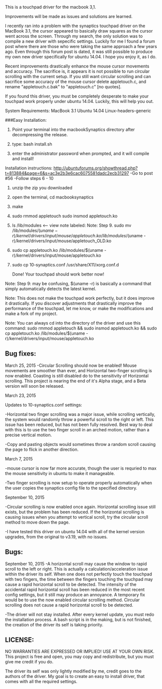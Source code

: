 This is a touchpad driver for the macbook 3,1.

Improvements will be made as issues and solutions are learned.

I recently ran into a problem with the synaptics touchpad driver on the MacBook 3.1, the cursor appeared to basically draw squares as the cursor went across the screen. Through my search, the only solution was to compile a new driver with sepecific settings. Luckily for me I found a forum post where there are those who were taking the same approach a few years ago. Even through this forum post is dated, it was still possible to produce my own new driver specifically for ubuntu 14.04. I hope you enjoy it, as I do.

Recent improvements drastically enhance the mouse cursor movements and accuracy. The sacrifice is, it appears it is not possible to run circular scrolling with the current setup. If you still want circular scrolling and can sacrifice some accuracy of the mouse cursor delete appletouch.c, and rename "appletouch.c.bak" to "appletouch.c" [no quotes].

If you found this driver, you must be completely desperate to make your touchpad work properly under ubuntu 14.04. Luckily, this will help you out.

System Requirements:
MacBook 3.1
Ubuntu 14.04
Linux-headers-generic

###Easy Installation:
1.	Point your terminal into the macbookSynaptics directory after decompressing the release.

2.	type: bash install.sh

3.	enter the administrator password when prompted, and it will compile and install!

Installation instructions:
http://ubuntuforums.org/showthread.php?t=813884&page=6&s=ac3e2b3e6cac6075581dadc2ecb31297
    -Go to post #56
    -Follow steps 6 - 10

1. 	unzip the zip you downloaded

2. 	open the terminal, cd macbooksynaptics

3. 	make

4. 	sudo rmmod appletouch
	sudo insmod appletouch.ko

5. 	ls /lib/modules <-- view note labeled: Note: Step 9.
	sudo mv /lib/modules/$(uname -r)/kernel/drivers/input/mouse/appletouch.ko /lib/modules/$(uname -r)/kernel/drivers/input/mouse/appletouch_OLD.ko

6.	sudo cp appletouch.ko /lib/modules/$(uname -r)/kernel/drivers/input/mouse/appletouch.ko

7.	sudo cp 10-synaptics.conf /usr/share/X11/xorg.conf.d


	Done! Your touchpad should work better now!

Note:	Step 9: may be confusing, $(uname -r) is basically a command that simply automatically detects the latest kernel.

Note:	This does not make the touchpad work perfectly, but it does improve it drastically. If you discover adjustments that drastically improve the performance of the touchpad, let me know, or make the modifications and make a fork of my project.

Note: You can always cd into the directory of the driver and use this command: sudo rmmod appletouch && sudo insmod appletouch.ko && sudo cp appletouch.ko /lib/modules/$(uname -r)/kernel/drivers/input/mouse/appletouch.ko

Bug fixes:
----------

March 25, 2015
-Circular Scrolling should now be enabled! Mouse movements are smoother than ever, and Horizontal two-finger scrolling is now enabled. Coasting is still disabled do to the sensitivity of Horizontal scrolling. This project is nearing the end of it's Alpha stage, and a Beta version will soon be released.

March 23, 2015

Updates to 10-synaptics.conf settings:

-Horizontal two finger scrolling was a major issue, while scrolling vertically, the system would randomly throw a powerful scroll to the right or left. This issue has been reduced, but has not been fully resolved. Best way to deal with this is to use the two finger scroll in an arched motion, rather than a precise vertical motion.

-Copy and pasting objects would sometimes throw a random scroll causing the page to flick in another direction.

March 7, 2015

-mouse cursor is now far more accurate, though the user is requried to max the mouse sensitivity in ubuntu to make it manageable.

-Two finger scrolling is now setup to operate properly automatically when the user copies the synaptics config file to the specified directory.

September 10, 2015

-Circular scrolling is now enabled once again. Horizontal scrolling issue still exists, but the problem has been reduced. If the horizontal scrolling is causing issues when you attempt to vertical scroll, try the circular scroll method to move down the page.

-I have tested this driver on ubuntu 14.04 with all of the kernel version upgrades, from the original to v3.19, with no issues.

Bugs:
-----

September 10, 2015
-A horizontal scroll may cause the window to rapid scroll to the left or right. This is actually a calculation/acceleration issue within the driver its self. When one does not perfectly touch the touchpad with two fingers, the time between the fingers touching the touchpad may cause a rapid horizontal scroll to be detected. The intensity of the accidental rapid horizontal scroll has been reduced in the most recent config settings, but it still may produce an annoyance. A temporary fix would be to use the now enabled circular scrolling method. Circular scrolling does not cause a rapid horizontal scroll to be detected. 


-The driver will not stay installed. After every kernel update, you must redo the installation process. A bash script is in the making, but is not finished, the creation of the driver its self is taking priority.

LICENSE: 
--------
NO WARRANTIES ARE EXPRESSED OR IMPLIED! USE AT YOUR OWN RISK. This project is free and open, you may copy and redistribute, but you must give me credit if you do.

The driver its self was only lightly modified by me, credit goes to the authors of the driver. My goal is to create an easy to install driver, that comes with all the required settings.
